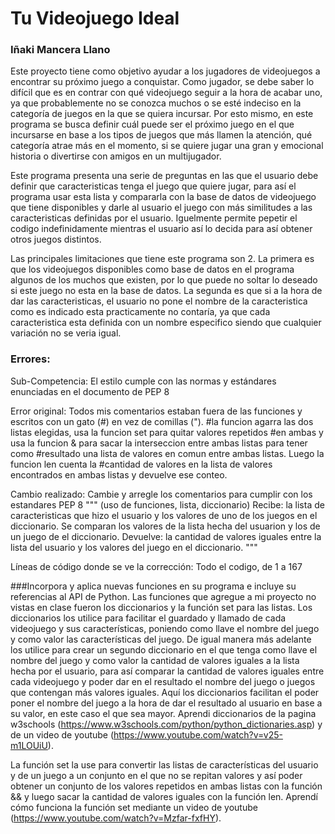 # Tu Videojuego Ideal
### Iñaki Mancera Llano


Este proyecto tiene como objetivo ayudar a los jugadores de videojuegos a encontrar su próximo juego a conquistar. Como jugador, se debe saber lo difícil que es en contrar con qué videojuego seguir a la hora de acabar uno, ya que probablemente no se conozca muchos o se esté indeciso en la categoría de juegos en la que se quiera incursar. Por esto mismo, en este programa se busca definir cuál puede ser el próximo juego en el que incursarse en base a los tipos de juegos que más llamen la atención, qué categoría atrae más en el momento, si se quiere jugar una gran y emocional historia o  divertirse con amigos en un multijugador.

Este programa presenta una serie de preguntas en las que el usuario debe definir que caracteristicas tenga el juego que quiere jugar, para así el programa usar esta lista y compararla con la base de datos de videojuego que tiene disponibles y darle al usuario el juego con más similitudes a las caracteristicas definidas por el usuario. Iguelmente permite pepetir el codigo indefinidamente mientras el usuario así lo decida para así obtener otros juegos distintos.

Las principales limitaciones que tiene este programa son 2. La primera es que los videojuegos disponibles como base de datos en el programa algunos de los muchos que existen, por lo que puede no soltar lo deseado si este juego no esta en la base de datos. La segunda es que si a la hora de dar las caracteristicas, el usuario no pone el nombre de la caracteristica como es indicado esta practicamente no contaría, ya que cada caracteristica esta definida con un nombre especifico siendo que cualquier variación no se veria igual.

### Errores:
Sub-Competencia: El estilo cumple con las normas y estándares enunciadas en el documento de PEP 8

Error original: Todos mis comentarios estaban fuera de las funciones y escritos con un gato (#) en vez de comillas (").
#la funcion agarra las dos listas elegidas, usa la funcion set para quitar valores repetidos
#en ambas y usa la funcion & para sacar la interseccion entre ambas listas para tener como
#resultado una lista de valores en comun entre ambas listas. Luego la funcion len cuenta la
#cantidad de valores en la lista de valores encontrados en ambas listas y devuelve ese conteo.

Cambio realizado: Cambie y arregle los comentarios para cumplir con los estandares PEP 8
    """
    (uso de funciones, lista, diccionario)
    Recibe: la lista de caracteristicas que hizo el usuario y los valores de 
    uno de los juegos en el diccionario.
    Se comparan los valores de la lista hecha del usuarion y los de un juego de 
    el diccionario.
    Devuelve: la cantidad de valores iguales entre la lista del usuario y los 
    valores del juego en el diccionario.
    """

Líneas de código donde se ve la corrección: Todo el codigo, de 1 a 167

###Incorpora y aplica nuevas funciones en su programa e incluye su referencias al API de Python.
Las funciones que agregue a mi proyecto no vistas en clase fueron los diccionarios y la función set para las listas.
Los diccionarios los utilice para facilitar el guardado y llamado de cada videojuego y sus características, poniendo como llave el nombre del juego y como valor las características del juego. De igual manera más adelante los utilice para crear un segundo diccionario en el que tenga como llave el nombre del juego y como valor la cantidad de valores iguales a la lista hecha por el usuario, para así comparar la cantidad de valores iguales entre cada videojuego y poder dar en el resultado el nombre del juego o juegos que contengan más valores iguales. Aquí los diccionarios facilitan el poder poner el nombre del juego a la hora de dar el resultado al usuario en base a su valor, en este caso el que sea mayor.
Aprendi diccionarios de la pagina w3schools (https://www.w3schools.com/python/python_dictionaries.asp) y de un video de youtube (https://www.youtube.com/watch?v=v25-m1LOUiU).

La función set la use para convertir las listas de características del usuario y de un juego a un conjunto en el que no se repitan valores y así poder obtener un conjunto de los valores repetidos en ambas listas con la función && y luego sacar la cantidad de valores iguales con la función len.
Aprendí cómo funciona la función set mediante un video de youtube (https://www.youtube.com/watch?v=Mzfar-fxfHY).
